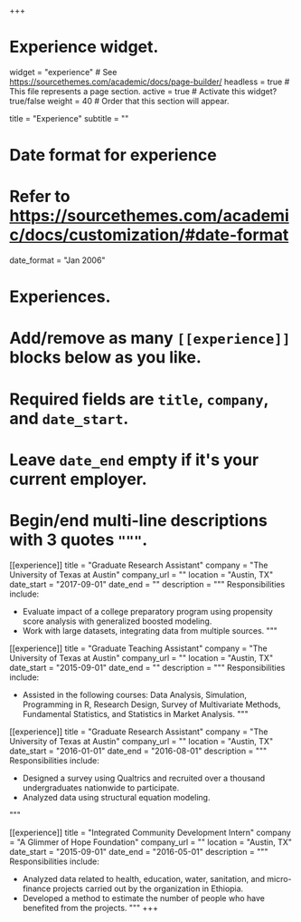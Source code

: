 +++
# Experience widget.
widget = "experience"  # See https://sourcethemes.com/academic/docs/page-builder/
headless = true  # This file represents a page section.
active = true  # Activate this widget? true/false
weight = 40  # Order that this section will appear.

title = "Experience"
subtitle = ""

# Date format for experience
#   Refer to https://sourcethemes.com/academic/docs/customization/#date-format
date_format = "Jan 2006"

# Experiences.
#   Add/remove as many `[[experience]]` blocks below as you like.
#   Required fields are `title`, `company`, and `date_start`.
#   Leave `date_end` empty if it's your current employer.
#   Begin/end multi-line descriptions with 3 quotes `"""`.
[[experience]]
  title = "Graduate Research Assistant"
  company = "The University of Texas at Austin"
  company_url = ""
  location = "Austin, TX"
  date_start = "2017-09-01"
  date_end = ""
  description = """
  Responsibilities include:
  
  * Evaluate impact of a college preparatory program using propensity score analysis with generalized boosted modeling.
  * Work with large datasets, integrating data from multiple sources. 
  """
  
[[experience]]
  title = "Graduate Teaching Assistant"
  company = "The University of Texas at Austin"
  company_url = ""
  location = "Austin, TX"
  date_start = "2015-09-01"
  date_end = ""
  description = """
  Responsibilities include:
  
  * Assisted in the following courses: Data Analysis, Simulation, Programming in R, Research Design, Survey of Multivariate Methods, Fundamental Statistics, and Statistics in Market Analysis.
  """
  
[[experience]]
  title = "Graduate Research Assistant"
  company = "The University of Texas at Austin"
  company_url = ""
  location = "Austin, TX"
  date_start = "2016-01-01"
  date_end = "2016-08-01"
  description = """
  Responsibilities include:
  
  * Designed a survey using Qualtrics and recruited over a thousand undergraduates nationwide to participate. 
  * Analyzed data using structural equation modeling.

  """

[[experience]]
  title = "Integrated Community Development Intern"
  company = "A Glimmer of Hope Foundation"
  company_url = ""
  location = "Austin, TX"
  date_start = "2015-09-01"
  date_end = "2016-05-01"
  description = """
  Responsibilities include:
  
  * Analyzed data related to health, education, water, sanitation, and micro-finance projects carried out by the organization in Ethiopia.
  * Developed a method to estimate the number of people who have benefited from the projects.
  """
+++